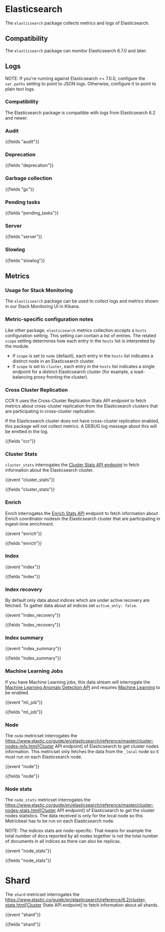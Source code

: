# Elasticsearch

The `elasticsearch` package collects metrics and logs of Elasticsearch.

## Compatibility

The `elasticsearch` package can monitor Elasticsearch 6.7.0 and later.

## Logs

NOTE: If you're running against Elasticsearch >= 7.0.0, configure the
`var.paths` setting to point to JSON logs. Otherwise, configure it
to point to plain text logs.

### Compatibility

The Elasticsearch package is compatible with logs from Elasticsearch 6.2 and newer.

### Audit

{{fields "audit"}}

### Deprecation

{{fields "deprecation"}}

### Garbage collection

{{fields "gc"}}

### Pending tasks

{{fields "pending_tasks"}}

### Server

{{fields "server"}}

### Slowlog

{{fields "slowlog"}}

## Metrics

### Usage for Stack Monitoring

The `elasticsearch` package can be used to collect logs and metrics shown in our Stack Monitoring
UI in Kibana.

### Metric-specific configuration notes

Like other package, `elasticsearch` metrics collection accepts a `hosts` configuration setting.
This setting can contain a list of entries. The related `scope` setting determines how each entry in
the `hosts` list is interpreted by the module.

* If `scope` is set to `node` (default), each entry in the `hosts` list indicates a distinct node in an
  Elasticsearch cluster.
* If `scope` is set to `cluster`, each entry in the `hosts` list indicates a single endpoint for a distinct
  Elasticsearch cluster (for example, a load-balancing proxy fronting the cluster).

### Cross Cluster Replication

CCR It uses the Cross-Cluster Replication Stats API endpoint to fetch metrics about cross-cluster
replication from the Elasticsearch clusters that are participating in cross-cluster
replication.

If the Elasticsearch cluster does not have cross-cluster replication enabled, this package
will not collect metrics. A DEBUG log message about this will be emitted in the log.

{{fields "ccr"}}

### Cluster Stats

`cluster_stats` interrogates the 
[Cluster Stats API endpoint](https://www.elastic.co/guide/en/elasticsearch/reference/current/cluster-stats.html)
to fetch information about the Elasticsearch cluster.

{{event "cluster_stats"}}

{{fields "cluster_stats"}}

### Enrich

Enrch interrogates the [Enrich Stats API](https://www.elastic.co/guide/en/elasticsearch/reference/current/enrich-apis.html) 
endpoint to fetch information about Enrich coordinator nodesin the Elasticsearch cluster that are participating in 
ingest-time enrichment.

{{event "enrich"}}

{{fields "enrich"}}

### Index

{{event "index"}}

{{fields "index"}}

### Index recovery

By default only data about indices which are under active recovery are fetched.
To gather data about all indices set `active_only: false`.

{{event "index_recovery"}}

{{fields "index_recovery"}}

### Index summary

{{event "index_summary"}}

{{fields "index_summary"}}

### Machine Learning Jobs

If you have Machine Learning jobs, this data stream will interrogate the 
[Machine Learning Anomaly Detection API](https://www.elastic.co/guide/en/elasticsearch/reference/current/ml-apis.html)
and  requires [Machine Learning](https://www.elastic.co/products/x-pack/machine-learning) to be enabled.

{{event "ml_job"}}

{{fields "ml_job"}}

### Node

The `node` metricset interrogates the
https://www.elastic.co/guide/en/elasticsearch/reference/master/cluster-nodes-info.html[Cluster API endpoint] of
Elasticsearch to get cluster nodes information. This metricset only fetches the data from the `_local` node so it must
run on each Elasticsearch node.

{{event "node"}}

{{fields "node"}}

### Node stats

The `node_stats` metricset interrogates the
https://www.elastic.co/guide/en/elasticsearch/reference/master/cluster-nodes-stats.html[Cluster API endpoint] of
Elasticsearch to get the cluster nodes statistics. The data received is only for the local node so this Metricbeat has
to be run on each Elasticsearch node.

NOTE: The indices stats are node-specific. That means for example the total number of docs reported by all nodes together is not the total number of documents in all indices as there can also be replicas.

{{event "node_stats"}}

{{fields "node_stats"}}

# Shard

The `shard` metricset interrogates the
https://www.elastic.co/guide/en/elasticsearch/reference/6.2/cluster-state.html[Cluster State API endpoint] to fetch information about all shards.

{{event "shard"}}

{{fields "shard"}}
